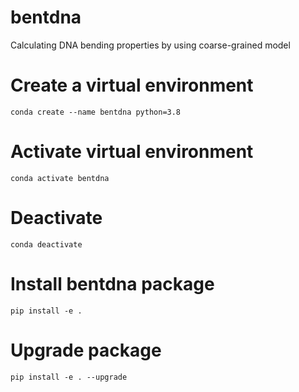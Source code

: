 # bentdna
Calculating DNA bending properties by using coarse-grained model

# Create a virtual environment
`conda create --name bentdna python=3.8`

# Activate virtual environment
`conda activate bentdna`

# Deactivate
`conda deactivate`

# Install bentdna package
`pip install -e .`

# Upgrade package
`pip install -e . --upgrade`
